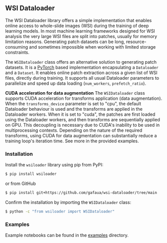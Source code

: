## WSI Dataloader

The WSI Dataloader library offers a simple implementation that enables online access to whole-slide images (WSI) during the training of deep learning models. In most machine learning frameworks designed for WSI analysis the very large WSI files are split into patches, usually for memory limitation reasons. Generating patch datasets can be long, resource-consuming and sometimes impossible when working with limited storage constraints.

The `WSIDataloader` class offers an alternative solution to generating patch datasets. It is a [PyTorch](https://pytorch.org/) based implementation encapsulating a `Dataloader` and a `Dataset`. It enables online patch extraction across a given list of WSI files, directly during training. It supports all usual Dataloader parameters to parallelize and speed up data loading (`num_workers`, `prefetch_ratio`). 

**CUDA acceleration for data augmentation**
The `WSIDataloader` class supports CUDA acceleration for transforms application (data augmentation). When the `transforms_device` parameter is set to "cpu", the default Dataloader behaviour is used and the transforms are applied in the Dataloader workers. When it is set to "cuda", the patches are first loaded using the Dataloader workers, and then transforms are sequentially applied on GPU. This decoupling is necessary due to CUDA's inability to be used in multiprocessing contexts. Depending on the nature of the required transforms, using CUDA for data augmentation can substantially reduce a training loop's iteration time. See more in the provided examples.

### Installation

Install the `wsiloader` library using pip from PyPI:
```sh
$ pip install wsiloader
```
or from GitHub
```sh
$ pip install git+https://github.com/gafaua/wsi-dataloader/tree/main
```
Confirm the installation by importing the `WSIDataloader` class:
```sh
$ python -c "from wsiloader import WSIDataloader"
```

### Examples
Example notebooks can be found in the [examples](./examples/) directory.

